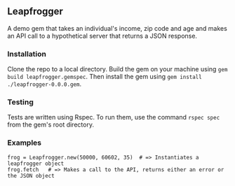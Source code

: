 ## Leapfrogger

A demo gem that takes an individual's income, zip code and age and makes an API call to a hypothetical server that returns a JSON response.

### Installation

Clone the repo to a local directory. Build the gem on your machine using `gem build leapfrogger.gemspec`. Then install the gem using `gem install ./leapfrogger-0.0.0.gem`.

### Testing

Tests are written using Rspec. To run them, use the command `rspec spec` from the gem's root directory.

### Examples

``` require 'leapfrogger'
frog = Leapfrogger.new(50000, 60602, 35)  # => Instantiates a leapfrogger object
frog.fetch   # => Makes a call to the API, returns either an error or the JSON object
```